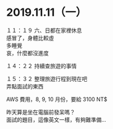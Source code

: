 # 2019.11.11（一）


１１：１９ 六、日都在家裡休息  
感冒了，身體比較虛  
多睡覺  
哀，什麼都沒進度  

１４：２２ 持續查旅遊的事情  

１５：３２ 整理旅遊行程到現在吧  
弄點面試的東西  

AWS 費用，8, 9, 10 月份，要給 3100 NT$  

昨天算是坐在電腦前發呆嗎？  
面試的題目，這像英文一樣，有夠難準備...  